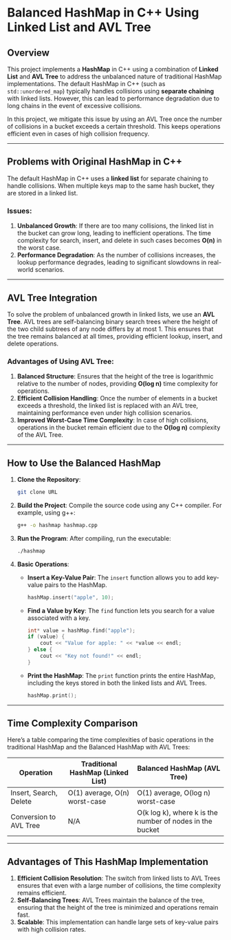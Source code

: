 # Balanced HashMap in C++ Using Linked List and AVL Tree

## Overview
This project implements a **HashMap** in C++ using a combination of **Linked List** and **AVL Tree** to address the unbalanced nature of traditional HashMap implementations. The default HashMap in C++ (such as `std::unordered_map`) typically handles collisions using **separate chaining** with linked lists. However, this can lead to performance degradation due to long chains in the event of excessive collisions.

In this project, we mitigate this issue by using an AVL Tree once the number of collisions in a bucket exceeds a certain threshold. This keeps operations efficient even in cases of high collision frequency.

---

## Problems with Original HashMap in C++
The default HashMap in C++ uses a **linked list** for separate chaining to handle collisions. When multiple keys map to the same hash bucket, they are stored in a linked list.

### Issues:
1. **Unbalanced Growth**: If there are too many collisions, the linked list in the bucket can grow long, leading to inefficient operations. The time complexity for search, insert, and delete in such cases becomes **O(n)** in the worst case.
2. **Performance Degradation**: As the number of collisions increases, the lookup performance degrades, leading to significant slowdowns in real-world scenarios.

---

## AVL Tree Integration
To solve the problem of unbalanced growth in linked lists, we use an **AVL Tree**. AVL trees are self-balancing binary search trees where the height of the two child subtrees of any node differs by at most 1. This ensures that the tree remains balanced at all times, providing efficient lookup, insert, and delete operations.

### Advantages of Using AVL Tree:
1. **Balanced Structure**: Ensures that the height of the tree is logarithmic relative to the number of nodes, providing **O(log n)** time complexity for operations.
2. **Efficient Collision Handling**: Once the number of elements in a bucket exceeds a threshold, the linked list is replaced with an AVL tree, maintaining performance even under high collision scenarios.
3. **Improved Worst-Case Time Complexity**: In case of high collisions, operations in the bucket remain efficient due to the **O(log n)** complexity of the AVL Tree.

---

## How to Use the Balanced HashMap

1. **Clone the Repository**:
    ```bash
    git clone URL
    ```
    
2. **Build the Project**:
    Compile the source code using any C++ compiler. For example, using g++:
    ```bash
    g++ -o hashmap hashmap.cpp
    ```

3. **Run the Program**:
    After compiling, run the executable:
    ```bash
    ./hashmap
    ```

4. **Basic Operations**:
    - **Insert a Key-Value Pair**:
      The `insert` function allows you to add key-value pairs to the HashMap.
      ```cpp
      hashMap.insert("apple", 10);
      ```
    - **Find a Value by Key**:
      The `find` function lets you search for a value associated with a key.
      ```cpp
      int* value = hashMap.find("apple");
      if (value) {
          cout << "Value for apple: " << *value << endl;
      } else {
          cout << "Key not found!" << endl;
      }
      ```
    - **Print the HashMap**:
      The `print` function prints the entire HashMap, including the keys stored in both the linked lists and AVL Trees.
      ```cpp
      hashMap.print();
      ```

---

## Time Complexity Comparison

Here’s a table comparing the time complexities of basic operations in the traditional HashMap and the Balanced HashMap with AVL Trees:

| **Operation**               | **Traditional HashMap (Linked List)** | **Balanced HashMap (AVL Tree)** |
|-----------------------------|---------------------------------------|---------------------------------|
| Insert, Search, Delete       | O(1) average, O(n) worst-case         | O(1) average, O(log n) worst-case |
| Conversion to AVL Tree       | N/A                                   | O(k log k), where k is the number of nodes in the bucket |
---

## Advantages of This HashMap Implementation
1. **Efficient Collision Resolution**: The switch from linked lists to AVL Trees ensures that even with a large number of collisions, the time complexity remains efficient.
2. **Self-Balancing Trees**: AVL Trees maintain the balance of the tree, ensuring that the height of the tree is minimized and operations remain fast.
3. **Scalable**: This implementation can handle large sets of key-value pairs with high collision rates.
